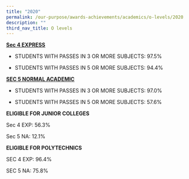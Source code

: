 ```yaml
---
title: "2020"
permalink: /our-purpose/awards-achievements/academics/o-levels/2020
description: ""
third_nav_title: O levels
---
```

<strong><u>Sec 4 EXPRESS</strong></u>

* STUDENTS WITH PASSES IN 3 OR MORE SUBJECTS: 97.5%

* STUDENTS WITH PASSES IN 5 OR MORE SUBJECTS: 94.4%

<strong><u>SEC 5 NORMAL ACADEMIC</strong></u>

* STUDENTS WITH PASSES IN 3 OR MORE SUBJECTS: 97.0%

* STUDENTS WITH PASSES IN 5 OR MORE SUBJECTS: 57.6%

**ELIGIBLE FOR JUNIOR COLLEGES**

Sec 4 EXP: 56.3%

Sec 5 NA: 12.1%

**ELIGIBLE FOR POLYTECHNICS**

SEC 4 EXP: 96.4%

SEC 5 NA: 75.8%